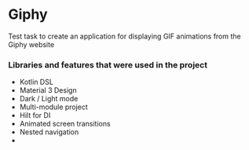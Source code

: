 # Giphy

Test task to create an application for displaying GIF animations from the Giphy website


### Libraries and features that were used in the project

- Kotlin DSL
- Material 3 Design
- Dark / Light mode
- Multi-module project
- Hilt for DI
- Animated screen transitions
- Nested navigation
- 